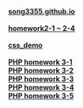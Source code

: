 [**song3355.github.io**](https://song3355.github.io/)<br><br>
[**homework2-1 ~ 2-4**](https://song3355.github.io/homework2-2.html)<br><br>
[**css_demo**](https://song3355.github.io/css_demo.html)<br><br>
[**PHP homework 3-1**](https://song3355.github.io/계산.png)<br>
[**PHP homework 3-2**](https://song3355.github.io/2.png)<br>
[**PHP homework 3-3**](https://song3355.github.io/3.png)<br>
[**PHP homework 3-4**](https://song3355.github.io/4.png)<br>
[**PHP homework 3-5**](https://song3355.github.io/달력.png)<br>
